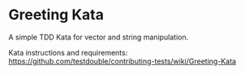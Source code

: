 # Greeting Kata
A simple TDD Kata for vector and string manipulation.

Kata instructions and requirements: https://github.com/testdouble/contributing-tests/wiki/Greeting-Kata
